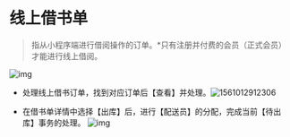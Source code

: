 

# **线上借书单**

> 指从小程序端进行借阅操作的订单。*只有注册并付费的会员（正式会员）才能进行线上借阅。

![img](https://uploader.shimo.im/f/psTq84RJir0gtRe7.png!thumbnail)

- 处理线上借书订单，找到对应订单后【查看】并处理。![1561012912306](E:\熊爸爸\熊爸\教程\help-document\docs\_media\1561012912306.png)

- 在借书单详情中选择【出库】后，进行【配送员】的分配，完成当前【待出库】事务的处理。 ![img](https://uploader.shimo.im/f/osV8DKGZmEs3GL1a.png!thumbnail)       






